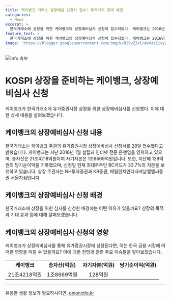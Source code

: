 ```yaml
---
title: 케이뱅크 거래소 상장예심 신청서 접수! 투자가치 증대 예정
categories:
  - News
excerpt: >
  한국거래소에 상장을 위한 케이뱅크의 상장예비심사 신청이 접수되었다. 케이뱅크는 2016년 설립된 인터넷 전문은행으로, 총자산은 21조4218억원이며, 최대주주는 BC카드로 NH투자증권, KB증권, 메릴린치인터내셔날엘엘씨증권이 상장 주관한다.
feature_text: >
  한국거래소에 상장을 위한 케이뱅크의 상장예비심사 신청이 접수되었다. 케이뱅크는 2016년 설립된 인터넷 전문은행으로, 총자산은 21조4218억원이며, 최대주주는 BC카드로 NH투자증권, KB증권, 메릴린치인터내셔날엘엘씨증권이 상장 주관한다.
image: 'https://blogger.googleusercontent.com/img/b/R29vZ2xl/AVvXsEixyZcFfHzMRdzZMjFBmAUKJYCLCGyLL1o632UiGVXcaFdKo_bkvkuCioo0uUKlGfBVcT3P84aROyZIXSBEx3Aw5nCQ3pTgDom1WDC4m8eifvWiAmWEEVb4x6G_l8C0QH225ldMjyaFvpxGEBGNO37VmDTDMHGhJPq73UglMfDca1-0aw/s1600/blogspot.png'
---
```


<p><img src="https://blogger.googleusercontent.com/img/b/R29vZ2xl/AVvXsEixyZcFfHzMRdzZMjFBmAUKJYCLCGyLL1o632UiGVXcaFdKo_bkvkuCioo0uUKlGfBVcT3P84aROyZIXSBEx3Aw5nCQ3pTgDom1WDC4m8eifvWiAmWEEVb4x6G_l8C0QH225ldMjyaFvpxGEBGNO37VmDTDMHGhJPq73UglMfDca1-0aw/s1600/blogspot.png" alt="info 속보" /></p>

<h1>KOSPI 상장을 준비하는 케이뱅크, 상장예비심사 신청</h1>

<p data-ke-size="size16">케이뱅크가 한국거래소에 유가증권시장 상장을 위한 상장예비심사를 신청했다. 이에 대한 상세 내용을 살펴보겠습니다.</p>

<h2>케이뱅크의 상장예비심사 신청 내용</h2>

<p data-ke-size="size16">한국거래소는 케이뱅크 주권의 유가증권시장 상장예비심사 신청서를 28일 접수했다고 밝혔습니다. 케이뱅크는 지난 2016년 1월 설립돼 인터넷 전문 은행업을 영위하고 있으며, 총자산은 21조4218억원이며 자기자본은 1조8669억원입니다. 또한, 지난해 128억원의 당기순이익을 기록했으며, 신청일 현재 최대주주인 BC카드가 33.7%의 지분을 보유하고 있습니다. 상장 주관사는 NH투자증권과 KB증권, 메릴린치인터내셔날엘엘씨증권 서울지점입니다.</p>

<h2>케이뱅크의 상장예비심사 신청 배경</h2>

<p data-ke-size="size16">한국거래소에 상장을 위한 심사를 신청한 배경에는 어떤 이유가 있을까요? 상장의 목적과 기대 효과 등에 대해 살펴보겠습니다.</p>

<h2>케이뱅크의 상장예비심사 신청의 영향</h2>

<p data-ke-size="size16">케이뱅크가 상장예비심사를 통해 유가증권시장에 상장된다면, 이는 한국 금융 시장에 어떠한 영향을 미칠 수 있을까요? 이에 대한 전망과 관련 주요 이슈들을 알아보겠습니다.</p>

<table>
  <tbody>
    <tr>
      <td style="text-align: center; height: 17px;"><b>케이뱅크</b></td>
      <td style="text-align: center; height: 17px;"><b>총자산(억원)</b></td>
      <td style="text-align: center; height: 17px;"><b>자기자본(억원)</b></td>
      <td style="text-align: center; height: 17px;"><b>당기순이익(억원)</b></td>
    </tr>
    <tr>
      <td style="text-align: center; height: 17px;">21조4218억원</td>
      <td style="text-align: center; height: 17px;">1조8669억원</td>
      <td style="text-align: center; height: 17px;">128억원</td>
    </tr>
  </tbody>
</table>

<hr>
유용한 생활 정보가 필요하시다면, <a href="https://onioninfo.kr" rel="dofollow">onioninfo.kr</a>


